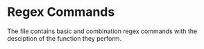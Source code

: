 # Regex Commands
The file contains basic and combination regex commands with the desciption of the function they perform.
